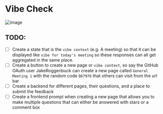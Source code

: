 # Vibe Check

![image](https://github.com/user-attachments/assets/c3585710-0d59-4a47-88ff-701ccebe3bf7)

## TODO:
- [ ] Create a state that is the `vibe context` (e.g. A meeting) so that it can be displayed like `vibe for today's meeting` so these responses can all get aggregated in the same place.
- [ ] Create a button to create a new page or `vibe context`, so say the GitHub OAuth user JakeRoggenbuck can create a new page called `General Meeting 1` with the random code `867976` that others can visit from the url bar
- [ ] Create a backend for different pages, their questions, and a place to submit the feedback
- [ ] Create a frontend prompt when creating a new page that allows you to make multiple questions that can either be answered with stars or a comment box
